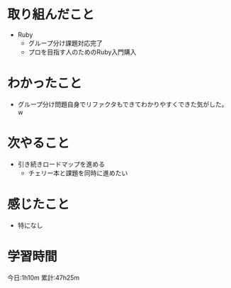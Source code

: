 # 取り組んだこと
  - Ruby
    - グループ分け課題対応完了
    - プロを目指す人のためのRuby入門購入

# わかったこと
  - グループ分け問題自身でリファクタもできてわかりやすくできた気がした。w

# 次やること
  - 引き続きロードマップを進める
    - チェリー本と課題を同時に進めたい

# 感じたこと
  - 特になし

# 学習時間
今日:1h10m
累計:47h25m
